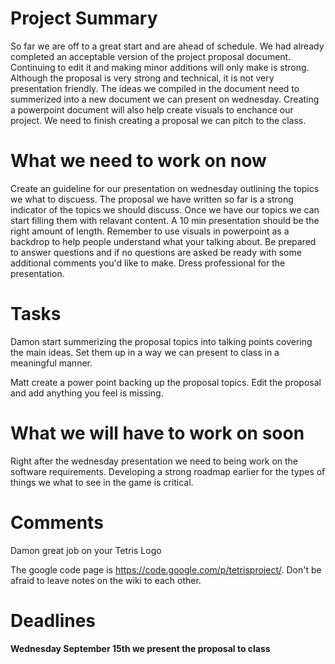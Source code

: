 # Project Summary #

So far we are off to a great start and are ahead of schedule.  We had already completed an acceptable version of the project proposal document.  Continuing to edit it and making minor additions will only make is strong.  Although the proposal is very strong and technical, it is not very presentation friendly.  The ideas we compiled in the document need to summerized into a new document we can present on wednesday.  Creating a powerpoint document will also help create visuals to enchance our project.  We need to finish creating a proposal we can pitch to the class.

# What we need to work on now #

Create an guideline for our presentation on wednesday outlining the topics we what to discuess.  The proposal we have written so far is a strong indicator of the topics we should discuss.  Once we have our topics we can start filling them with relavant content.  A 10 min presentation should be the right amount of length.  Remember to use visuals in powerpoint as a backdrop to help people understand what your talking about.  Be prepared to answer questions and if no questions are asked be ready with some additional comments you'd like to make.  Dress professional for the presentation.

# Tasks #

Damon start summerizing the proposal topics into talking points covering the main ideas.  Set them up in a way we can present to class in a meaningful manner.

Matt create a power point backing up the proposal topics.  Edit the proposal and add anything you feel is missing.

# What we will have to work on soon #

Right after the wednesday presentation we need to being work on the software requirements.  Developing a strong roadmap earlier for the types of things we what to see in the game is critical.

# Comments #

Damon great job on your Tetris Logo

The google code page is https://code.google.com/p/tetrisproject/.  Don't be afraid to leave notes on the wiki to each other.

# Deadlines #

**Wednesday  September 15th we present the proposal to class**